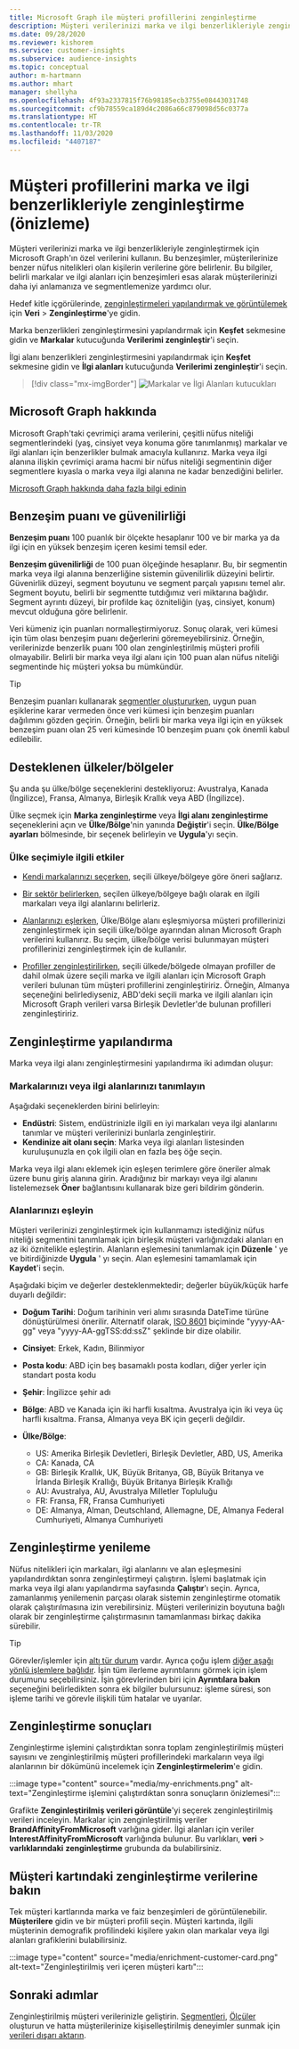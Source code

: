 ```yaml
---
title: Microsoft Graph ile müşteri profillerini zenginleştirme
description: Müşteri verilerinizi marka ve ilgi benzerlikleriyle zenginleştirmek için Microsoft Graph'ın özel verilerini kullanın.
ms.date: 09/28/2020
ms.reviewer: kishorem
ms.service: customer-insights
ms.subservice: audience-insights
ms.topic: conceptual
author: m-hartmann
ms.author: mhart
manager: shellyha
ms.openlocfilehash: 4f93a2337815f76b98185ecb3755e08443031748
ms.sourcegitcommit: cf9b78559ca189d4c2086a66c879098d56c0377a
ms.translationtype: HT
ms.contentlocale: tr-TR
ms.lasthandoff: 11/03/2020
ms.locfileid: "4407187"
---
```

# <a name="enrich-customer-profiles-with-brand-and-interest-affinities-preview"></a>Müşteri profillerini marka ve ilgi benzerlikleriyle zenginleştirme (önizleme)

Müşteri verilerinizi marka ve ilgi benzerlikleriyle zenginleştirmek için Microsoft Graph'ın özel verilerini kullanın. Bu benzeşimler, müşterilerinize benzer nüfus nitelikleri olan kişilerin verilerine göre belirlenir. Bu bilgiler, belirli markalar ve ilgi alanları için benzeşimleri esas alarak müşterilerinizi daha iyi anlamanıza ve segmentlemenize yardımcı olur.

Hedef kitle içgörülerinde, [zenginleştirmeleri yapılandırmak ve görüntülemek](enrichment-hub.md) için **Veri** > **Zenginleştirme**'ye gidin.

Marka benzerlikleri zenginleştirmesini yapılandırmak için **Keşfet** sekmesine gidin ve **Markalar** kutucuğunda **Verilerimi zenginleştir**'i seçin.

İlgi alanı benzerlikleri zenginleştirmesini yapılandırmak için **Keşfet** sekmesine gidin ve **İlgi alanları** kutucuğunda **Verilerimi zenginleştir**'i seçin.

   > [!div class="mx-imgBorder"]
   > ![Markalar ve İlgi Alanları kutucukları](media/BrandsInterest-tile-Hub.png "Markalar ve İlgi Alanları kutucukları")

## <a name="about-microsoft-graph"></a>Microsoft Graph hakkında

Microsoft Graph'taki çevrimiçi arama verilerini, çeşitli nüfus niteliği segmentlerindeki (yaş, cinsiyet veya konuma göre tanımlanmış) markalar ve ilgi alanları için benzerlikler bulmak amacıyla kullanırız. Marka veya ilgi alanına ilişkin çevrimiçi arama hacmi bir nüfus niteliği segmentinin diğer segmentlere kıyasla o marka veya ilgi alanına ne kadar benzediğini belirler.

[Microsoft Graph hakkında daha fazla bilgi edinin](https://docs.microsoft.com/graph/overview)

## <a name="affinity-score-and-confidence"></a>Benzeşim puanı ve güvenilirliği

**Benzeşim puanı** 100 puanlık bir ölçekte hesaplanır 100 ve bir marka ya da ilgi için en yüksek benzeşim içeren kesimi temsil eder.

**Benzeşim güvenilirliği** de 100 puan ölçeğinde hesaplanır. Bu, bir segmentin marka veya ilgi alanına benzerliğine sistemin güvenilirlik düzeyini belirtir. Güvenirlik düzeyi, segment boyutunu ve segment parçalı yapısını temel alır. Segment boyutu, belirli bir segmentte tutdığımız veri miktarına bağlıdır. Segment ayrıntı düzeyi, bir profilde kaç özniteliğin (yaş, cinsiyet, konum) mevcut olduğuna göre belirlenir.

Veri kümeniz için puanları normalleştirmiyoruz. Sonuç olarak, veri kümesi için tüm olası benzeşim puanı değerlerini göremeyebilirsiniz. Örneğin, verilerinizde benzerlik puanı 100 olan zenginleştirilmiş müşteri profili olmayabilir. Belirli bir marka veya ilgi alanı için 100 puan alan nüfus niteliği segmentinde hiç müşteri yoksa bu mümkündür.

> [!TIP]
> Benzeşim puanları kullanarak [segmentler oluştururken](segments.md), uygun puan eşiklerine karar vermeden önce veri kümesi için benzeşim puanları dağılımını gözden geçirin. Örneğin, belirli bir marka veya ilgi için en yüksek benzeşim puanı olan 25 veri kümesinde 10 benzeşim puanı çok önemli kabul edilebilir.

## <a name="supported-countriesregions"></a>Desteklenen ülkeler/bölgeler

Şu anda şu ülke/bölge seçeneklerini destekliyoruz: Avustralya, Kanada (İngilizce), Fransa, Almanya, Birleşik Krallık veya ABD (İngilizce).

Ülke seçmek için **Marka zenginleştirme** veya **İlgi alanı zenginleştirme** seçeneklerini açın ve **Ülke/Bölge**'nin yanında **Değiştir**'i seçin. **Ülke/Bölge ayarları** bölmesinde, bir seçenek belirleyin ve **Uygula**'yı seçin.

### <a name="implications-related-to-country-selection"></a>Ülke seçimiyle ilgili etkiler

- [Kendi markalarınızı seçerken](#define-your-brands-or-interests), seçili ülkeye/bölgeye göre öneri sağlarız.

- [Bir sektör belirlerken](#define-your-brands-or-interests), seçilen ülkeye/bölgeye bağlı olarak en ilgili markaları veya ilgi alanlarını belirleriz.

- [Alanlarınızı eşlerken](#map-your-fields), Ülke/Bölge alanı eşleşmiyorsa müşteri profillerinizi zenginleştirmek için seçili ülke/bölge ayarından alınan Microsoft Graph verilerini kullanırız. Bu seçim, ülke/bölge verisi bulunmayan müşteri profillerinizi zenginleştirmek için de kullanılır.

- [Profiller zenginleştirilirken](#refresh-enrichment), seçili ülkede/bölgede olmayan profiller de dahil olmak üzere seçili marka ve ilgili alanları için Microsoft Graph verileri bulunan tüm müşteri profillerini zenginleştiririz. Örneğin, Almanya seçeneğini belirlediyseniz, ABD'deki seçili marka ve ilgili alanları için Microsoft Graph verileri varsa Birleşik Devletler'de bulunan profilleri zenginleştiririz.

## <a name="configure-enrichment"></a>Zenginleştirme yapılandırma

Marka veya ilgi alanı zenginleştirmesini yapılandırma iki adımdan oluşur:

### <a name="define-your-brands-or-interests"></a>Markalarınızı veya ilgi alanlarınızı tanımlayın

Aşağıdaki seçeneklerden birini belirleyin:

- **Endüstri**: Sistem, endüstrinizle ilgili en iyi markaları veya ilgi alanlarını tanımlar ve müşteri verilerinizi bunlarla zenginleştirir.
- **Kendinize ait olanı seçin**: Marka veya ilgi alanları listesinden kuruluşunuzla en çok ilgili olan en fazla beş öğe seçin.

Marka veya ilgi alanı eklemek için eşleşen terimlere göre öneriler almak üzere bunu giriş alanına girin. Aradığınız bir markayı veya ilgi alanını listelemezsek **Öner** bağlantısını kullanarak bize geri bildirim gönderin.

### <a name="map-your-fields"></a>Alanlarınızı eşleyin

Müşteri verilerinizi zenginleştirmek için kullanmamızı istediğiniz nüfus niteliği segmentini tanımlamak için birleşik müşteri varlığınızdaki alanları en az iki öznitelikle eşleştirin. Alanların eşlemesini tanımlamak için **Düzenle** ' ye ve bitirdiğinizde **Uygula** ' yı seçin. Alan eşlemesini tamamlamak için **Kaydet**'i seçin.

Aşağıdaki biçim ve değerler desteklenmektedir; değerler büyük/küçük harfe duyarlı değildir:

- **Doğum Tarihi**: Doğum tarihinin veri alımı sırasında DateTime türüne dönüştürülmesi önerilir. Alternatif olarak, [ISO 8601](https://www.iso.org/iso-8601-date-and-time-format.html) biçiminde "yyyy-AA-gg" veya "yyyy-AA-ggTSS:dd:ssZ" şeklinde bir dize olabilir.
- **Cinsiyet**: Erkek, Kadın, Bilinmiyor
- **Posta kodu**: ABD için beş basamaklı posta kodları, diğer yerler için standart posta kodu
- **Şehir**: İngilizce şehir adı
- **Bölge**: ABD ve Kanada için iki harfli kısaltma. Avustralya için iki veya üç harfli kısaltma. Fransa, Almanya veya BK için geçerli değildir.
- **Ülke/Bölge**:

  - US: Amerika Birleşik Devletleri, Birleşik Devletler, ABD, US, Amerika
  - CA: Kanada, CA
  - GB: Birleşik Krallık, UK, Büyük Britanya, GB, Büyük Britanya ve İrlanda Birleşik Krallığı, Büyük Britanya Birleşik Krallığı
  - AU: Avustralya, AU, Avustralya Milletler Topluluğu
  - FR: Fransa, FR, Fransa Cumhuriyeti
  - DE: Almanya, Alman, Deutschland, Allemagne, DE, Almanya Federal Cumhuriyeti, Almanya Cumhuriyeti

## <a name="refresh-enrichment"></a>Zenginleştirme yenileme

Nüfus nitelikleri için markaları, ilgi alanlarını ve alan eşleşmesini yapılandırdıktan sonra zenginleştirmeyi çalıştırın. İşlemi başlatmak için marka veya ilgi alanı yapılandırma sayfasında **Çalıştır**'ı seçin. Ayrıca, zamanlanmış yenilemenin parçası olarak sistemin zenginleştirme otomatik olarak çalıştırılmasına izin verebilirsiniz.
Müşteri verilerinizin boyutuna bağlı olarak bir zenginleştirme çalıştırmasının tamamlanması birkaç dakika sürebilir.

> [!TIP]
> Görevler/işlemler için [altı tür durum](system.md#status-types) vardır. Ayrıca çoğu işlem [diğer aşağı yönlü işlemlere bağlıdır](system.md#refresh-policies). İşin tüm ilerleme ayrıntılarını görmek için işlem durumunu seçebilirsiniz. İşin görevlerinden biri için **Ayrıntılara bakın** seçeneğini belirledikten sonra ek bilgiler bulursunuz: işleme süresi, son işleme tarihi ve görevle ilişkili tüm hatalar ve uyarılar.

## <a name="enrichment-results"></a>Zenginleştirme sonuçları

Zenginleştirme işlemini çalıştırdıktan sonra toplam zenginleştirilmiş müşteri sayısını ve zenginleştirilmiş müşteri profillerindeki markaların veya ilgi alanlarının bir dökümünü incelemek için **Zenginleştirmelerim**'e gidin.

:::image type="content" source="media/my-enrichments.png" alt-text="Zenginleştirme işlemini çalıştırdıktan sonra sonuçların önizlemesi":::

Grafikte **Zenginleştirilmiş verileri görüntüle**'yi seçerek zenginleştirilmiş verileri inceleyin. Markalar için zenginleştirilmiş veriler **BrandAffinityFromMicrosoft** varlığına gider. İlgi alanları için veriler **InterestAffinityFromMicrosoft** varlığında bulunur. Bu varlıkları, **veri** > **varlıklarındaki** **zenginleştirme** grubunda da bulabilirsiniz.

## <a name="see-enrichment-data-on-the-customer-card"></a>Müşteri kartındaki zenginleştirme verilerine bakın

Tek müşteri kartlarında marka ve faiz benzeşimleri de görüntülenebilir. **Müşterilere** gidin ve bir müşteri profili seçin. Müşteri kartında, ilgili müşterinin demografik profilindeki kişilere yakın olan markalar veya ilgi alanları grafiklerini bulabilirsiniz.

:::image type="content" source="media/enrichment-customer-card.png" alt-text="Zenginleştirilmiş veri içeren müşteri kartı":::

## <a name="next-steps"></a>Sonraki adımlar

Zenginleştirilmiş müşteri verilerinizle geliştirin. [Segmentleri](segments.md), [Ölçüler](measures.md) oluşturun ve hatta müşterilerinize kişiselleştirilmiş deneyimler sunmak için [verileri dışarı aktarın](export-destinations.md).
